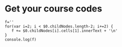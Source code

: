 # Get your course codes
```JS
f=''
for(var i=2; i < $0.childNodes.length-2; i+=2) {
   f += $0.childNodes[i].cells[1].innerText + '\n'
}
console.log(f)
```